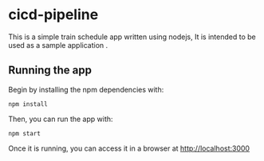 # cicd-pipeline

This is a simple train schedule app written using nodejs, It is intended to be used as a sample application .

## Running the app

 Begin by installing the npm dependencies with:

    npm install

Then, you can run the app with:

    npm start

Once it is running, you can access it in a browser at [http://localhost:3000](http://localhost:3000)
